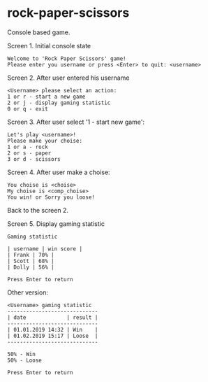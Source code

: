 # rock-paper-scissors

Console based game.

Screen 1. Initial console state

```
Welcome to 'Rock Paper Scissors' game!
Please enter you username or press <Enter> to quit: <username>
```

Screen 2. After user entered his username
```
<Username> please select an action:
1 or r - start a new game
2 or j - display gaming statistic
0 or q - exit
```

Screen 3. After user select '1 - start new game':
```
Let's play <username>!
Please make your choise:
1 or a - rock
2 or s - paper
3 or d - scissors
```

Screen 4. After user make a choise:
```
You choise is <choise>
My choise is <comp_choise>
You win! or Sorry you loose!
```

Back to the screen 2.

Screen 5. Display gaming statistic
```
Gaming statistic

| username | win score |
| Frank | 70% |
| Scott | 68% |
| Dolly | 56% |

Press Enter to return
```
Other version:
```
<Username> gaming statistic
-----------------------------
| date             | result |
-----------------------------
| 01.01.2019 14:32 | Win    |
| 01.02.2019 15:17 | Loose  |
-----------------------------

50% - Win
50% - Loose

Press Enter to return
```